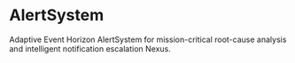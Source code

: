 # AlertSystem
Adaptive Event Horizon AlertSystem for mission-critical root-cause analysis and intelligent notification escalation Nexus.
